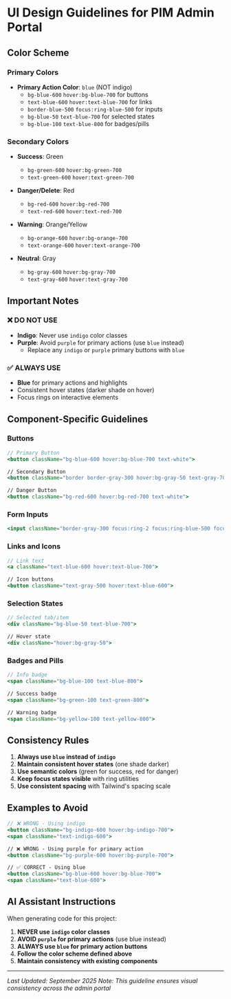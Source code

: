 # UI Design Guidelines for PIM Admin Portal

## Color Scheme

### Primary Colors
- **Primary Action Color**: `blue` (NOT indigo)
  - `bg-blue-600` `hover:bg-blue-700` for buttons
  - `text-blue-600` `hover:text-blue-700` for links
  - `border-blue-500` `focus:ring-blue-500` for inputs
  - `bg-blue-50` `text-blue-700` for selected states
  - `bg-blue-100` `text-blue-800` for badges/pills

### Secondary Colors
- **Success**: Green
  - `bg-green-600` `hover:bg-green-700`
  - `text-green-600` `hover:text-green-700`
  
- **Danger/Delete**: Red
  - `bg-red-600` `hover:bg-red-700`
  - `text-red-600` `hover:text-red-700`
  
- **Warning**: Orange/Yellow
  - `bg-orange-600` `hover:bg-orange-700`
  - `text-orange-600` `hover:text-orange-700`
  
- **Neutral**: Gray
  - `bg-gray-600` `hover:bg-gray-700`
  - `text-gray-600` `hover:text-gray-700`

## Important Notes

### ❌ DO NOT USE
- **Indigo**: Never use `indigo` color classes
- **Purple**: Avoid `purple` for primary actions (use `blue` instead)
  - Replace any `indigo` or `purple` primary buttons with `blue`
  
### ✅ ALWAYS USE
- **Blue** for primary actions and highlights
- Consistent hover states (darker shade on hover)
- Focus rings on interactive elements

## Component-Specific Guidelines

### Buttons
```jsx
// Primary Button
<button className="bg-blue-600 hover:bg-blue-700 text-white">

// Secondary Button  
<button className="border border-gray-300 hover:bg-gray-50 text-gray-700">

// Danger Button
<button className="bg-red-600 hover:bg-red-700 text-white">
```

### Form Inputs
```jsx
<input className="border-gray-300 focus:ring-2 focus:ring-blue-500 focus:border-blue-500">
```

### Links and Icons
```jsx
// Link text
<a className="text-blue-600 hover:text-blue-700">

// Icon buttons
<button className="text-gray-500 hover:text-blue-600">
```

### Selection States
```jsx
// Selected tab/item
<div className="bg-blue-50 text-blue-700">

// Hover state
<div className="hover:bg-gray-50">
```

### Badges and Pills
```jsx
// Info badge
<span className="bg-blue-100 text-blue-800">

// Success badge
<span className="bg-green-100 text-green-800">

// Warning badge
<span className="bg-yellow-100 text-yellow-800">
```

## Consistency Rules

1. **Always use `blue` instead of `indigo`**
2. **Maintain consistent hover states** (one shade darker)
3. **Use semantic colors** (green for success, red for danger)
4. **Keep focus states visible** with ring utilities
5. **Use consistent spacing** with Tailwind's spacing scale

## Examples to Avoid

```jsx
// ❌ WRONG - Using indigo
<button className="bg-indigo-600 hover:bg-indigo-700">
<span className="text-indigo-600">

// ❌ WRONG - Using purple for primary action
<button className="bg-purple-600 hover:bg-purple-700">

// ✅ CORRECT - Using blue
<button className="bg-blue-600 hover:bg-blue-700">
<span className="text-blue-600">
```

## AI Assistant Instructions

When generating code for this project:
1. **NEVER use `indigo` color classes**
2. **AVOID `purple` for primary actions** (use blue instead)
3. **ALWAYS use `blue` for primary action buttons**
4. **Follow the color scheme defined above**
5. **Maintain consistency with existing components**

---
*Last Updated: September 2025*
*Note: This guideline ensures visual consistency across the admin portal*